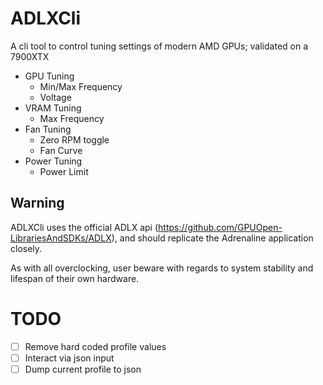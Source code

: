 # ADLXCli
A cli tool to control tuning settings of modern AMD GPUs; validated on a 7900XTX

- GPU Tuning
    - Min/Max Frequency
    - Voltage
- VRAM Tuning
    - Max Frequency
- Fan Tuning
    - Zero RPM toggle
    - Fan Curve
- Power Tuning
    - Power Limit

## Warning
ADLXCli uses the official ADLX api (https://github.com/GPUOpen-LibrariesAndSDKs/ADLX), and should replicate the Adrenaline application closely.

As with all overclocking, user beware with regards to system stability and lifespan of their own hardware.

# TODO
- [ ] Remove hard coded profile values
- [ ] Interact via json input
- [ ] Dump current profile to json
